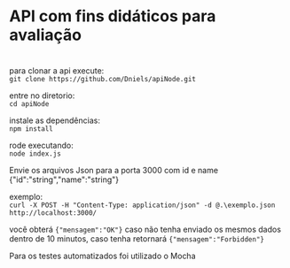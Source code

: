 # API com fins didáticos para avaliação <h1>

para clonar a api execute:    
`git clone https://github.com/Dniels/apiNode.git` 


entre no diretorio:    
`cd apiNode`


instale as dependências:    
`npm install`


rode executando:    
`node index.js`


Envie os arquivos Json para a porta 3000 com id e name {"id":"string","name":"string"}

exemplo:  
`curl -X POST -H "Content-Type: application/json" -d @.\exemplo.json http://localhost:3000/`

você obterá ` {"mensagem":"OK"} ` caso não tenha enviado os mesmos dados dentro de 10 minutos, caso tenha retornará ` {"mensagem":"Forbidden"} ` 

 Para os testes automatizados foi utilizado o Mocha
